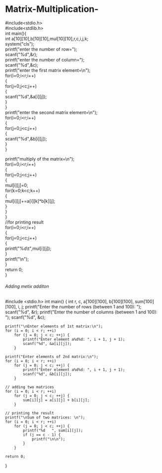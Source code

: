 # Matrix-Multiplication-
#include<stdio.h>    
#include<stdlib.h>  
int main(){  
int a[10][10],b[10][10],mul[10][10],r,c,i,j,k;    
system("cls");  
printf("enter the number of row=");    
scanf("%d",&r);    
printf("enter the number of column=");    
scanf("%d",&c);    
printf("enter the first matrix element=\n");    
for(i=0;i<r;i++)    
{    
for(j=0;j<c;j++)    
{    
scanf("%d",&a[i][j]);    
}    
}    
printf("enter the second matrix element=\n");    
for(i=0;i<r;i++)    
{    
for(j=0;j<c;j++)    
{    
scanf("%d",&b[i][j]);    
}    
}    
    
printf("multiply of the matrix=\n");    
for(i=0;i<r;i++)    
{    
for(j=0;j<c;j++)    
{    
mul[i][j]=0;    
for(k=0;k<c;k++)    
{    
mul[i][j]+=a[i][k]*b[k][j];    
}    
}    
}    
//for printing result    
for(i=0;i<r;i++)    
{    
for(j=0;j<c;j++)    
{    
printf("%d\t",mul[i][j]);    
}    
printf("\n");    
}    
return 0;  
}

###### Adding metix additon #########

#include <stdio.h>
int main() {
    int r, c, a[100][100], b[100][100], sum[100][100], i, j;
    printf("Enter the number of rows (between 1 and 100): ");
    scanf("%d", &r);
    printf("Enter the number of columns (between 1 and 100): ");
    scanf("%d", &c);

    printf("\nEnter elements of 1st matrix:\n");
    for (i = 0; i < r; ++i)
        for (j = 0; j < c; ++j) {
            printf("Enter element a%d%d: ", i + 1, j + 1);
            scanf("%d", &a[i][j]);
        }

    printf("Enter elements of 2nd matrix:\n");
    for (i = 0; i < r; ++i)
        for (j = 0; j < c; ++j) {
            printf("Enter element a%d%d: ", i + 1, j + 1);
            scanf("%d", &b[i][j]);
        }

    // adding two matrices
    for (i = 0; i < r; ++i)
        for (j = 0; j < c; ++j) {
            sum[i][j] = a[i][j] + b[i][j];
        }

    // printing the result
    printf("\nSum of two matrices: \n");
    for (i = 0; i < r; ++i)
        for (j = 0; j < c; ++j) {
            printf("%d   ", sum[i][j]);
            if (j == c - 1) {
                printf("\n\n");
            }
        }

    return 0;
}





